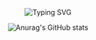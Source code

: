 <div align="center">
<div align="center">
<img src="https://readme-typing-svg.demolab.com?font=New+Amsterdam&size=30&letterSpacing=px-wide&pause=1000&color=5A6CFF&width=435&lines=Hello!+Welcome+to+Eunah's+GitHub+%F0%9F%98%86" alt="Typing SVG" />
</div>

![Anurag's GitHub stats](https://github-readme-stats.vercel.app/api?username=eunah112&show_icons=true&theme=transparent)

</div>
